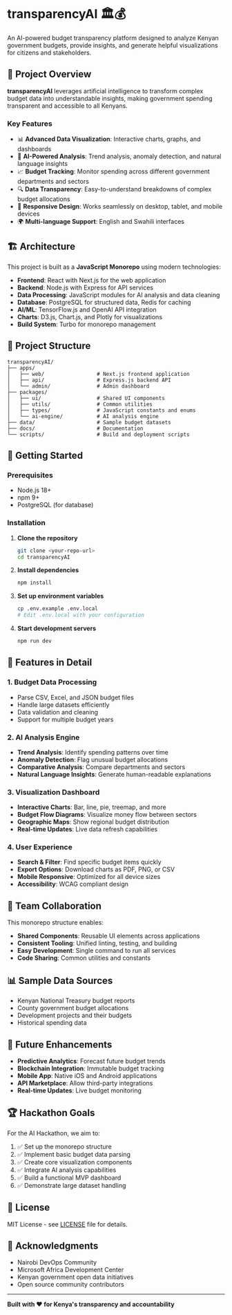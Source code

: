 # transparencyAI 🏛️💰

An AI-powered budget transparency platform designed to analyze Kenyan government budgets, provide insights, and generate helpful visualizations for citizens and stakeholders.

## 🎯 Project Overview

**transparencyAI** leverages artificial intelligence to transform complex budget data into understandable insights, making government spending transparent and accessible to all Kenyans.

### Key Features

- 📊 **Advanced Data Visualization**: Interactive charts, graphs, and dashboards
- 🤖 **AI-Powered Analysis**: Trend analysis, anomaly detection, and natural language insights
- 📈 **Budget Tracking**: Monitor spending across different government departments and sectors
- 🔍 **Data Transparency**: Easy-to-understand breakdowns of complex budget allocations
- 📱 **Responsive Design**: Works seamlessly on desktop, tablet, and mobile devices
- 🌍 **Multi-language Support**: English and Swahili interfaces

## 🏗️ Architecture

This project is built as a **JavaScript Monorepo** using modern technologies:

- **Frontend**: React with Next.js for the web application
- **Backend**: Node.js with Express for API services
- **Data Processing**: JavaScript modules for AI analysis and data cleaning
- **Database**: PostgreSQL for structured data, Redis for caching
- **AI/ML**: TensorFlow.js and OpenAI API integration
- **Charts**: D3.js, Chart.js, and Plotly for visualizations
- **Build System**: Turbo for monorepo management

## 📁 Project Structure

```
transparencyAI/
├── apps/
│   ├── web/                 # Next.js frontend application
│   ├── api/                 # Express.js backend API
│   └── admin/               # Admin dashboard
├── packages/
│   ├── ui/                  # Shared UI components
│   ├── utils/               # Common utilities
│   ├── types/               # JavaScript constants and enums
│   └── ai-engine/           # AI analysis engine
├── data/                    # Sample budget datasets
├── docs/                    # Documentation
└── scripts/                 # Build and deployment scripts
```

## 🚀 Getting Started

### Prerequisites

- Node.js 18+ 
- npm 9+
- PostgreSQL (for database)

### Installation

1. **Clone the repository**
   ```bash
   git clone <your-repo-url>
   cd transparencyAI
   ```

2. **Install dependencies**
   ```bash
   npm install
   ```

3. **Set up environment variables**
   ```bash
   cp .env.example .env.local
   # Edit .env.local with your configuration
   ```

4. **Start development servers**
   ```bash
   npm run dev
   ```

## 🎨 Features in Detail

### 1. Budget Data Processing
- Parse CSV, Excel, and JSON budget files
- Handle large datasets efficiently
- Data validation and cleaning
- Support for multiple budget years

### 2. AI Analysis Engine
- **Trend Analysis**: Identify spending patterns over time
- **Anomaly Detection**: Flag unusual budget allocations
- **Comparative Analysis**: Compare departments and sectors
- **Natural Language Insights**: Generate human-readable explanations

### 3. Visualization Dashboard
- **Interactive Charts**: Bar, line, pie, treemap, and more
- **Budget Flow Diagrams**: Visualize money flow between sectors
- **Geographic Maps**: Show regional budget distribution
- **Real-time Updates**: Live data refresh capabilities

### 4. User Experience
- **Search & Filter**: Find specific budget items quickly
- **Export Options**: Download charts as PDF, PNG, or CSV
- **Mobile Responsive**: Optimized for all device sizes
- **Accessibility**: WCAG compliant design

## 🤝 Team Collaboration

This monorepo structure enables:
- **Shared Components**: Reusable UI elements across applications
- **Consistent Tooling**: Unified linting, testing, and building
- **Easy Development**: Single command to run all services
- **Code Sharing**: Common utilities and constants

## 📊 Sample Data Sources

- Kenyan National Treasury budget reports
- County government budget allocations
- Development projects and their budgets
- Historical spending data

## 🔮 Future Enhancements

- **Predictive Analytics**: Forecast future budget trends
- **Blockchain Integration**: Immutable budget tracking
- **Mobile App**: Native iOS and Android applications
- **API Marketplace**: Allow third-party integrations
- **Real-time Updates**: Live budget monitoring

## 🏆 Hackathon Goals

For the AI Hackathon, we aim to:
1. ✅ Set up the monorepo structure
2. ✅ Implement basic budget data parsing
3. ✅ Create core visualization components
4. ✅ Integrate AI analysis capabilities
5. ✅ Build a functional MVP dashboard
6. ✅ Demonstrate large dataset handling

## 📝 License

MIT License - see [LICENSE](LICENSE) file for details.

## 🙏 Acknowledgments

- Nairobi DevOps Community
- Microsoft Africa Development Center
- Kenyan government open data initiatives
- Open source community contributors

---

**Built with ❤️ for Kenya's transparency and accountability**